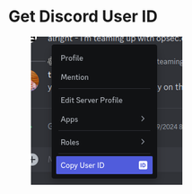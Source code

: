# Get Discord User ID

<figure><img src="../../../../.gitbook/assets/image (2) (1) (1) (1).png" alt=""><figcaption></figcaption></figure>
